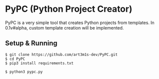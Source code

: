 # PyPC (Python Project Creator)
PyPC is a very simple tool that creates Python projects from templates. In 0.1v#alpha, custom template creation will be implemented.

## Setup & Running
```
$ git clone https://github.com/art3m1s-dev/PyPC.git
$ cd PyPC
$ pip3 install requirements.txt

$ python3 pypc.py
```
